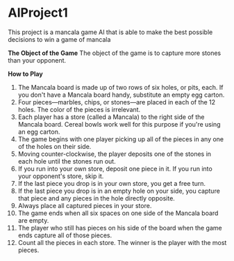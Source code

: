# AIProject1
This project is a mancala game AI that is able to make the best possible decisions to win a game of mancala

**The Object of the Game**
The object of the game is to capture more stones than your opponent.

**How to Play**
1) The Mancala board is made up of two rows of six holes, or pits, each. If you don't have a Mancala board handy, substitute an empty egg carton.
2) Four pieces—marbles, chips, or stones—are placed in each of the 12 holes. The color of the pieces is irrelevant.
3) Each player has a store (called a Mancala) to the right side of the Mancala board. Cereal bowls work well for this purpose if you're using an egg carton.
4) The game begins with one player picking up all of the pieces in any one of the holes on their side.
5) Moving counter-clockwise, the player deposits one of the stones in each hole until the stones run out.
6) If you run into your own store, deposit one piece in it. If you run into your opponent's store, skip it.
7) If the last piece you drop is in your own store, you get a free turn.
8) If the last piece you drop is in an empty hole on your side, you capture that piece and any pieces in the hole directly opposite.
9) Always place all captured pieces in your store.
10) The game ends when all six spaces on one side of the Mancala board are empty.
11) The player who still has pieces on his side of the board when the game ends capture all of those pieces.
12) Count all the pieces in each store. The winner is the player with the most pieces.
